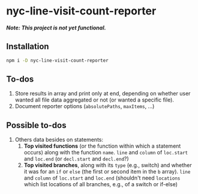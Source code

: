 # nyc-line-visit-count-reporter

***Note: This project is not yet functional.***

## Installation

```sh
npm i -D nyc-line-visit-count-reporter
```

## To-dos

1. Store results in array and print only at end, depending on whether user
    wanted all file data aggregated or not (or wanted a specific file).
1. Document reporter options (`absolutePaths`, `maxItems`, ...)

## Possible to-dos

1. Others data besides on statements:
    1. **Top visited functions** (or the function within which a
        statement occurs) along with the function `name`. `line` and `column`
        of `loc.start` and `loc.end` (or `decl.start` and `decl.end`?)
    1. **Top visited branches**, along with its `type` (e.g., switch) and
        whether it was for an `if` or `else` (the first or second item in
        the `b` array). `line` and `column` of `loc.start` and `loc.end`
        (shouldn't need `locations` which list locations of all branches,
        e.g., of a switch or if-else)
